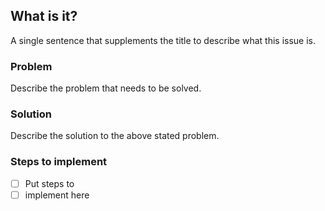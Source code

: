 ## What is it?

A single sentence that supplements the title to describe what this issue is.

### Problem

Describe the problem that needs to be solved.

### Solution

Describe the solution to the above stated problem.

### Steps to implement

- [ ] Put steps to
- [ ] implement here
